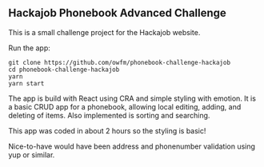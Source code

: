 ## Hackajob Phonebook Advanced Challenge

This is a small challenge project for the Hackajob website.

Run the app:

```
git clone https://github.com/owfm/phonebook-challenge-hackajob
cd phonebook-challenge-hackajob
yarn
yarn start
```

The app is build with React using CRA and simple styling with emotion. It is a basic CRUD app for a phonebook, allowing local editing, adding, and deleting of items. Also implemented is sorting and searching.

This app was coded in about 2 hours so the styling is basic!

Nice-to-have would have been address and phonenumber validation using yup or similar.
